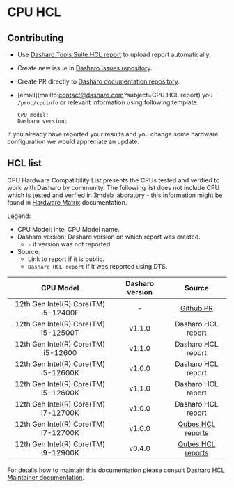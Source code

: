 # CPU HCL

## Contributing

* Use [Dasharo Tools Suite HCL
  report](../../../dasharo-tools-suite/documentation/#hcl-report) to upload
  report automatically.
* Create new issue in [Dasharo issues
  repository](https://github.com/Dasharo/dasharo-issues/issues).
* Create PR directly to [Dasharo documentation
  repository](https://github.com/Dasharo/docs).
* [email](mailto:contact@dasharo.com?subject=CPU HCL report) you
  `/proc/cpuinfo` or relevant information using following template:

  ```text
  CPU model: 
  Dasharo version: 
  ```

If you already have reported your results and you change some hardware
configuration we would appreciate an update.

## HCL list

CPU Hardware Compatibility List presents the CPUs tested and verified
to work with Dasharo by community. The following list does not include CPU
which is tested and verfied in 3mdeb laboratory - this information might be
found in [Hardware Matrix](hardware-matrix.md) documentation.

Legend:

* CPU Model: Intel CPU Model name.
* Dasharo version: Dasharo version on which report was created.
  - `-` if version was not reported
* Source:
  - Link to report if it is public.
  - `Dasharo HCL report` if it was reported using DTS.

<center>

| CPU Model | Dasharo version |  Source  |
|:---------:|:----------------------:|:---------:|
| 12th Gen Intel(R) Core(TM) i5-12400F | - | [Github PR][3] |
| 12th Gen Intel(R) Core(TM) i5-12500T | v1.1.0 | Dasharo HCL report |
| 12th Gen Intel(R) Core(TM) i5-12600 | v1.1.0 | Dasharo HCL report |
| 12th Gen Intel(R) Core(TM) i5-12600K | v1.0.0 | Dasharo HCL report |
| 12th Gen Intel(R) Core(TM) i5-12600K | v1.1.0 | Dasharo HCL report |
| 12th Gen Intel(R) Core(TM) i7-12700K | v1.0.0 | Dasharo HCL report |
| 12th Gen Intel(R) Core(TM) i7-12700K | v1.0.0 | [Qubes HCL reports][2] |
| 12th Gen Intel(R) Core(TM) i9-12900K | v0.4.0 | [Qubes HCL reports][1] |

</center>

For details how to maintain this documentation please consult [Dasharo HCL
Maintainer documentation](../../../dev-proc/hcl-maintainer).

[1]: https://forum.qubes-os.org/t/msi-pro-z690-a-wifi-ddr4-with-alder-lake-12900k/11490/6
[2]: https://groups.google.com/g/qubes-users/c/lGOjuApLD_o/m/TBZN0PsXEgAJ
[3]: https://github.com/Dasharo/docs/pull/329
